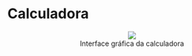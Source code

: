 # Calculadora

<div align="center">
  <img src="https://user-images.githubusercontent.com/38301852/209892632-37ef77c7-f1e0-4c0b-9f52-f826aed8f803.png"/>
  <br><span style-font = "font-size: xx-small"> Interface gráfica da calculadora</span>
</div>
